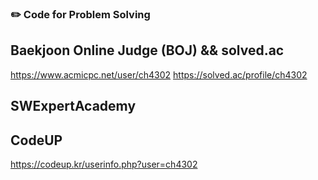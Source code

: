 ### ✏️ Code for Problem Solving
## Baekjoon Online Judge (BOJ) && solved.ac
https://www.acmicpc.net/user/ch4302
https://solved.ac/profile/ch4302

## SWExpertAcademy

## CodeUP
https://codeup.kr/userinfo.php?user=ch4302
